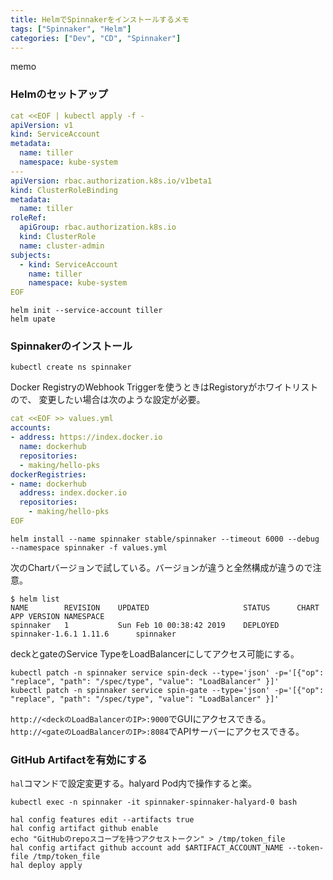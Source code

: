 ```yaml
---
title: HelmでSpinnakerをインストールするメモ
tags: ["Spinnaker", "Helm"]
categories: ["Dev", "CD", "Spinnaker"]
---
```


memo

### Helmのセットアップ

```yaml
cat <<EOF | kubectl apply -f -
apiVersion: v1
kind: ServiceAccount
metadata:
  name: tiller
  namespace: kube-system
---
apiVersion: rbac.authorization.k8s.io/v1beta1
kind: ClusterRoleBinding
metadata:
  name: tiller
roleRef:
  apiGroup: rbac.authorization.k8s.io
  kind: ClusterRole
  name: cluster-admin
subjects:
  - kind: ServiceAccount
    name: tiller
    namespace: kube-system
EOF
```

```
helm init --service-account tiller
helm upate
```

### Spinnakerのインストール


```
kubectl create ns spinnaker
```

Docker RegistryのWebhook Triggerを使うときはRegistoryがホワイトリストので、
変更したい場合は次のような設定が必要。

```yaml
cat <<EOF >> values.yml
accounts:
- address: https://index.docker.io
  name: dockerhub
  repositories:
  - making/hello-pks
dockerRegistries:
- name: dockerhub
  address: index.docker.io
  repositories:
    - making/hello-pks
EOF
```

```
helm install --name spinnaker stable/spinnaker --timeout 6000 --debug --namespace spinnaker -f values.yml
```

次のChartバージョンで試している。バージョンが違うと全然構成が違うので注意。

```
$ helm list
NAME     	REVISION	UPDATED                 	STATUS  	CHART          	APP VERSION	NAMESPACE
spinnaker	1       	Sun Feb 10 00:38:42 2019	DEPLOYED	spinnaker-1.6.1	1.11.6     	spinnaker
```

deckとgateのService TypeをLoadBalancerにしてアクセス可能にする。

```
kubectl patch -n spinnaker service spin-deck --type='json' -p='[{"op": "replace", "path": "/spec/type", "value": "LoadBalancer" }]'
kubectl patch -n spinnaker service spin-gate --type='json' -p='[{"op": "replace", "path": "/spec/type", "value": "LoadBalancer" }]'
```

`http://<deckのLoadBalancerのIP>:9000`でGUIにアクセスできる。
`http://<gateのLoadBalancerのIP>:8084`でAPIサーバーにアクセスできる。


### GitHub Artifactを有効にする

`hal`コマンドで設定変更する。halyard Pod内で操作すると楽。

```
kubectl exec -n spinnaker -it spinnaker-spinnaker-halyard-0 bash
```

```
hal config features edit --artifacts true
hal config artifact github enable
echo "GitHubのrepoスコープを持つアクセストークン" > /tmp/token_file
hal config artifact github account add $ARTIFACT_ACCOUNT_NAME --token-file /tmp/token_file
hal deploy apply
```
